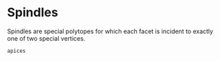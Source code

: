 # Spindles

Spindles are special polytopes for which each facet is incident to exactly one of two special vertices.
```@docs
apices
```